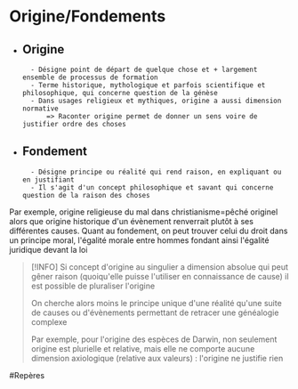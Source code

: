 # Origine/Fondements

- ## Origine
		- Désigne point de départ de quelque chose et + largement ensemble de processus de formation
		- Terme historique, mythologique et parfois scientifique et philosophique, qui concerne question de la génèse
		- Dans usages religieux et mythiques, origine a aussi dimension normative
			=> Raconter origine permet de donner un sens voire de justifier ordre des choses

- ## Fondement
		- Désigne principe ou réalité qui rend raison, en expliquant ou en justifiant
		- Il s'agit d'un concept philosophique et savant qui concerne question de la raison des choses

Par exemple, origine religieuse du mal dans christianisme=pêché originel alors que origine historique d'un évènement renverrait plutôt à ses différentes causes.
Quant au fondement, on peut trouver celui du droit dans un principe moral, l'égalité morale entre hommes fondant ainsi l'égalité juridique devant la loi

> [!INFO]
> Si concept d'origine au singulier a dimension absolue qui peut gêner raison (quoiqu'elle puisse l'utiliser en connaissance de cause) il est possible de pluraliser l'origine
> 
> On cherche alors moins le principe unique d'une réalité qu'une suite de causes ou d'évènements permettant de retracer une généalogie complexe
> 
> Par exemple, pour l'origine des espèces de Darwin, non seulement origine est plurielle et relative, mais elle ne comporte aucune dimension axiologique (relative aux valeurs) : l'origine ne justifie rien



#Repères